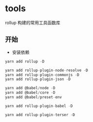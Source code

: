 # tools

rollup 构建的常用工具函数库

## 开始

- 安装依赖

```javascript
yarn add rollup -D

yarn add rollup-plugin-node-resolve -D
yarn add rollup-plugin-commonjs -D
yarn add rollup-plugin-json -D

yarn add @babel/node -D
yarn add @babel/core -D
yarn add @babel/preset-env

yarn add rollup-plugin-babel -D

yarn add rollup-plugin-terser -D
```
